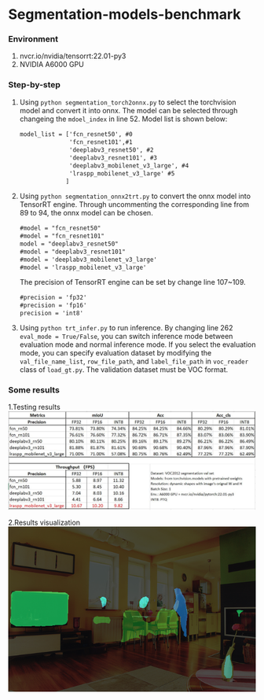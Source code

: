 # Segmentation-models-benchmark
### Environment
1. nvcr.io/nvidia/tensorrt:22.01-py3
2. NVIDIA A6000 GPU

### Step-by-step
1. Using `python segmentation_torch2onnx.py` to select the torchvision model and convert it into onnx.
   The model can be selected through changeing the `mdoel_index` in line 52. Model list is shown below:
   ```   
   model_list = ['fcn_resnet50', #0 
                 'fcn_resnet101',#1
                 'deeplabv3_resnet50', #2
                 'deeplabv3_resnet101', #3 
                 'deeplabv3_mobilenet_v3_large', #4
                 'lraspp_mobilenet_v3_large' #5
                ]
   ```
2. Using `python segmentation_onnx2trt.py` to convert the onnx model into TensorRT engine. 
Through uncommenting the corresponding line from 89 to 94, the onnx model can be chosen.
   ```
   #model = "fcn_resnet50"
   #model = "fcn_resnet101"
   model = "deeplabv3_resnet50"
   #model = "deeplabv3_resnet101"
   #model = 'deeplabv3_mobilenet_v3_large'
   #model = 'lraspp_mobilenet_v3_large'
   ```
   The precision of TensorRT engine can be set by change line 107~109.
   ```
   #precision = 'fp32'
   #precision = 'fp16'
   precision = 'int8'
   ```
3. Using `python trt_infer.py` to run inference. 
   By changing line 262 `eval_mode = True/False`, you can switch inference mode between evaluation mode and normal inference mode.
   If you select the evaluation mode, you can specify evaluation dataset by modifying 
   the `val_file_name_list`, `row_file_path`, and `label_file_path` in `voc_reader` class of `load_gt.py`. 
   The validation dataset must be VOC format.
   

### Some results
1.Testing results ![segmentation_benchmark](pictures/segmentation_benchmarks.JPG)

2.Results visualization ![visualization](pictures/results_with_masks.png)

   

